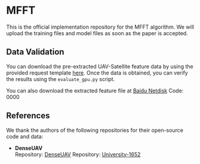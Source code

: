 # MFFT
This is the official implementation repository for the MFFT algorithm. We will upload the training files and model files as soon as the paper is accepted.



## Data Validation

You can download the pre-extracted UAV-Satellite feature data by using the provided request template [here](./doc/request.md). 
Once the data is obtained, you can verify the results using the `evaluate_gpu.py` script.

You can also download the extracted feature file at [Baidu Netdisk](https://pan.baidu.com/s/1_nvqqrJqtCX-rdbN-2Cd_g) 
Code: 0000
## References
We thank the authors of the following repositories for their open-source code and data:

- **DenseUAV**  
  Repository: [DenseUAV](https://github.com/Dmmm1997/DenseUAV)
  Repository: [University-1652](https://github.com/layumi/University1652-Baseline)



